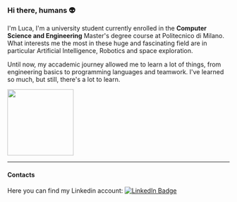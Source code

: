 ### Hi there, humans 👽

I'm Luca, I'm a university student currently enrolled in the __Computer Science and Engineering__ Master's degree course at Politecnico di Milano.
What interests me the most in these huge and fascinating field are in particular Artificial Intelligence, Robotics and space exploration.

Until now, my accademic journey allowed me to learn a lot of things, from engineering basics to programming languages and teamwork.
I've learned so much, but still, there's a lot to learn.

<img src="https://media.giphy.com/media/68uxgzDDzKz52V2fu6/giphy.gif" width="150" height="150"/>

---

#### Contacts
Here you can find my Linkedin account: 
<a href="www.linkedin.com/in/luca-masiero-900012296/">
    <img src="https://img.shields.io/badge/linkedin-%230077B5.svg?style=for-the-badge&logo=linkedin&logoColor=white" alt="LinkedIn Badge"/>
</a>


<!--
**LucaMasiero/LucaMasiero** is a ✨ _special_ ✨ repository because its `README.md` (this file) appears on your GitHub profile.

Here are some ideas to get you started:

- 🔭 I’m currently working on ...
- 🌱 I’m currently learning ...
- 👯 I’m looking to collaborate on ...
- 🤔 I’m looking for help with ...
- 💬 Ask me about ...
- 📫 How to reach me: ...
- 😄 Pronouns: ...
- ⚡ Fun fact: ...
-->
